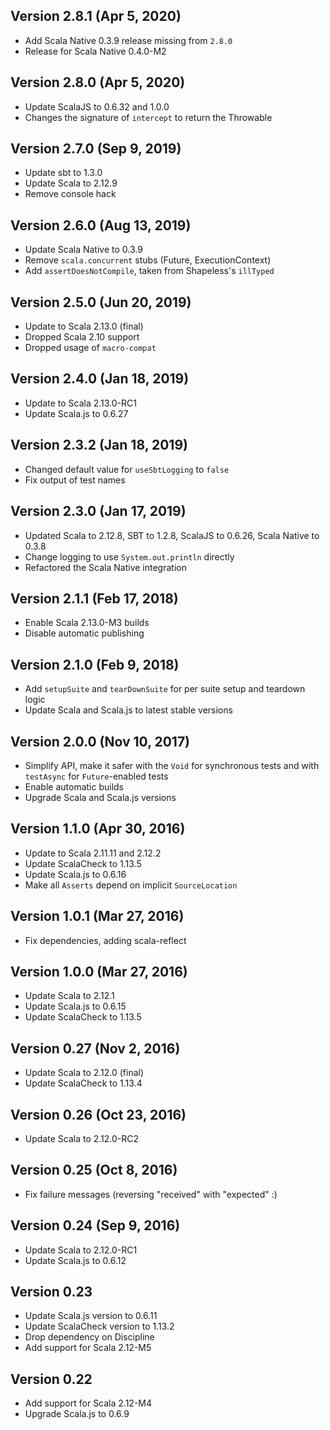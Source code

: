 ## Version 2.8.1 (Apr 5, 2020)

- Add Scala Native 0.3.9 release missing from `2.8.0`
- Release for Scala Native 0.4.0-M2

## Version 2.8.0 (Apr 5, 2020)

- Update ScalaJS to 0.6.32 and 1.0.0
- Changes the signature of `intercept` to return the Throwable

## Version 2.7.0 (Sep 9, 2019)

- Update sbt to 1.3.0
- Update Scala to 2.12.9
- Remove console hack

## Version 2.6.0 (Aug 13, 2019)

- Update Scala Native to 0.3.9
- Remove `scala.concurrent` stubs (Future, ExecutionContext)
- Add `assertDoesNotCompile`, taken from Shapeless's `illTyped`

## Version 2.5.0 (Jun 20, 2019)

- Update to Scala 2.13.0 (final)
- Dropped Scala 2.10 support
- Dropped usage of `macro-compat`

## Version 2.4.0 (Jan 18, 2019)

- Update to Scala 2.13.0-RC1
- Update Scala.js to 0.6.27

## Version 2.3.2 (Jan 18, 2019)

- Changed default value for `useSbtLogging` to `false`
- Fix output of test names

## Version 2.3.0 (Jan 17, 2019)

- Updated Scala to 2.12.8, SBT to 1.2.8, ScalaJS to 0.6.26, Scala Native to 0.3.8
- Change logging to use `System.out.println` directly
- Refactored the Scala Native integration

## Version 2.1.1 (Feb 17, 2018)

- Enable Scala 2.13.0-M3 builds
- Disable automatic publishing

## Version 2.1.0 (Feb 9, 2018)

- Add `setupSuite` and `tearDownSuite` for per suite setup and teardown logic
- Update Scala and Scala.js to latest stable versions

## Version 2.0.0 (Nov 10, 2017)

- Simplify API, make it safer with the `Void` for synchronous tests
  and with `testAsync` for `Future`-enabled tests
- Enable automatic builds
- Upgrade Scala and Scala.js versions

## Version 1.1.0 (Apr 30, 2016)

- Update to Scala 2.11.11 and 2.12.2
- Update ScalaCheck to 1.13.5
- Update Scala.js to 0.6.16
- Make all `Asserts` depend on implicit `SourceLocation`

## Version 1.0.1 (Mar 27, 2016)

- Fix dependencies, adding scala-reflect

## Version 1.0.0 (Mar 27, 2016)

- Update Scala to 2.12.1
- Update Scala.js to 0.6.15
- Update ScalaCheck to 1.13.5

## Version 0.27 (Nov 2, 2016)

- Update Scala to 2.12.0 (final)
- Update ScalaCheck to 1.13.4

## Version 0.26 (Oct 23, 2016)

- Update Scala to 2.12.0-RC2

## Version 0.25 (Oct 8, 2016)

- Fix failure messages (reversing "received" with "expected" :)

## Version 0.24 (Sep 9, 2016)

- Update Scala to 2.12.0-RC1
- Update Scala.js to 0.6.12

## Version 0.23

- Update Scala.js version to 0.6.11
- Update ScalaCheck version to 1.13.2
- Drop dependency on Discipline
- Add support for Scala 2.12-M5

## Version 0.22

- Add support for Scala 2.12-M4
- Upgrade Scala.js to 0.6.9

